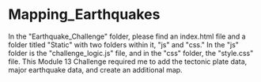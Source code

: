 # Mapping_Earthquakes

In the "Earthquake_Challenge" folder, please find an index.html file and a folder titled "Static" with two folders within it, "js" and "css." In the "js" folder is the "challenge_logic.js" file, and in the "css" folder, the "style.css" file. This Module 13 Challenge required me to add the tectonic plate data, major earthquake data, and create an additional map. 

